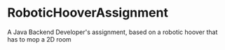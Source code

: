 # RoboticHooverAssignment
A Java Backend Developer's assignment, based on a robotic hoover that has to mop a 2D room
